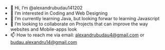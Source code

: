 - 👋 Hi, I’m @alexandrubudau141202
- 👀 I’m interested in Coding and Web Designing
- 🌱 I’m currently learning Java, but looking forwar to learning Javascript
- 💞️ I’m looking to collaborate on Projects that can improve the way websites and Mobile-apps look
- 📫 How to reach me via email: alexandrubudau4@gmail.com or budau.alexandru14@gmail.com

<!---
alexandrubudau141202/alexandrubudau141202 is a ✨ special ✨ repository because its `README.md` (this file) appears on your GitHub profile.
You can click the Preview link to take a look at your changes.
--->
